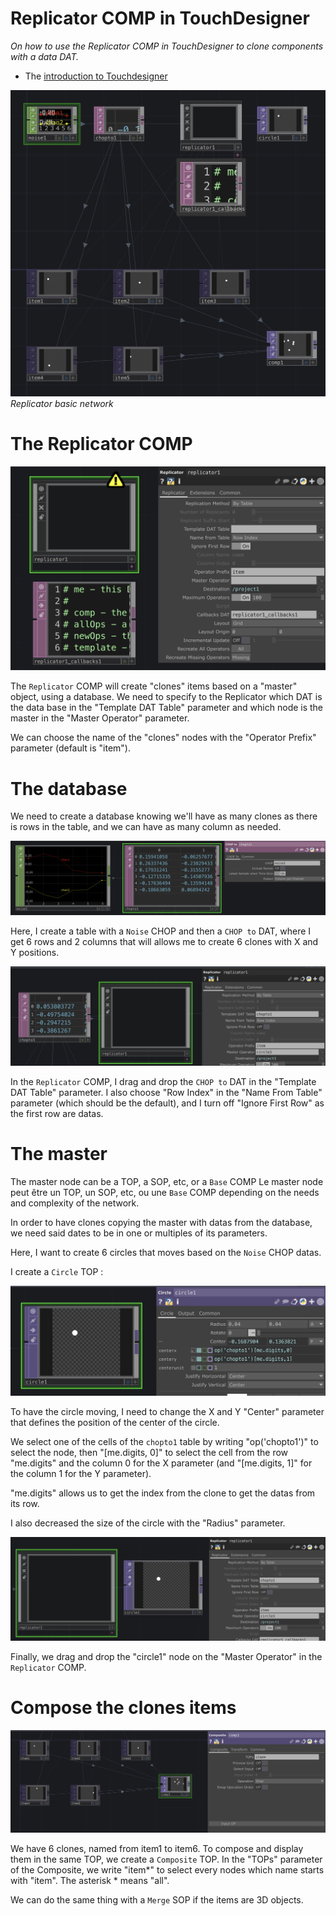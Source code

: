 # Replicator COMP in TouchDesigner

*On how to use the Replicator COMP in TouchDesigner to clone components with a data DAT.*

- The [introduction to Touchdesigner](https://github.com/LucieMrc/IntroTD)

![screen de TD](./images/screen1.png)
*Replicator basic network*

# The Replicator COMP

![screen de TD](./images/screen3.png)

The `Replicator` COMP will create "clones" items based on a "master" object, using a database. We need to specify to the Replicator which DAT is the data base in the "Template DAT Table" parameter and which node is the master in the "Master Operator" parameter.

We can choose the name of the "clones" nodes with the "Operator Prefix" parameter (default is "item").

# The database

We need to create a database knowing we'll have as many clones as there is rows in the table, and we can have as many column as needed.

![screen de TD](./images/screen2.png)

Here, I create a table with a `Noise` CHOP and then a `CHOP to` DAT, where I get 6 rows and 2 columns that will allows me to create 6 clones with X and Y positions.

![screen de TD](./images/screen5.png)

In the `Replicator` COMP, I drag and drop the `CHOP to` DAT in the "Template DAT Table" parameter.
I also choose "Row Index" in the "Name From Table" parameter (which should be the default), and I turn off "Ignore First Row" as the first row are datas.

# The master

The master node can be a TOP, a SOP, etc, or a `Base` COMP 
Le master node peut être un TOP, un SOP, etc, ou une `Base` COMP depending on the needs and complexity of the network.

In order to have clones copying the master with datas from the database, we need said dates to be in one or multiples of its parameters.

Here, I want to create 6 circles that moves based on the `Noise` CHOP datas. 

I create a `Circle` TOP :

![screen de TD](./images/screen6.png)

To have the circle moving, I need to change the X and Y "Center" parameter that defines the position of the center of the circle.

We select one of the cells of the `chopto1` table by writing "op('chopto1')" to select the node, then "[me.digits, 0]" to select the cell from the row "me.digits" and the column 0 for the X parameter (and  "[me.digits, 1]" for the column 1 for the Y parameter).

"me.digits" allows us to get the index from the clone to get the datas from its row.

I also decreased the size of the circle with the "Radius" parameter.

![screen de TD](./images/screen7.png)

Finally, we drag and drop the "circle1" node on the "Master Operator" in the `Replicator` COMP.

# Compose the clones items

![screen de TD](./images/screen4.png)

We have 6 clones, named from item1 to item6.
To compose and display them in the same TOP, we create a `Composite` TOP.
In the "TOPs" parameter of the Composite, we write "item*" to select every nodes which name starts with "item".
The asterisk * means "all".

We can do the same thing with a `Merge` SOP if the items are 3D objects.